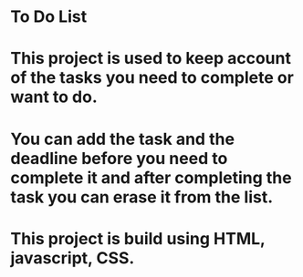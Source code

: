 # To Do List




#  This project is used to keep account of the tasks you need to complete or want to do.
#  You can add the task and the deadline before you need to complete it and after completing the task you can erase it from the list.

#  This project is build using HTML, javascript, CSS.
